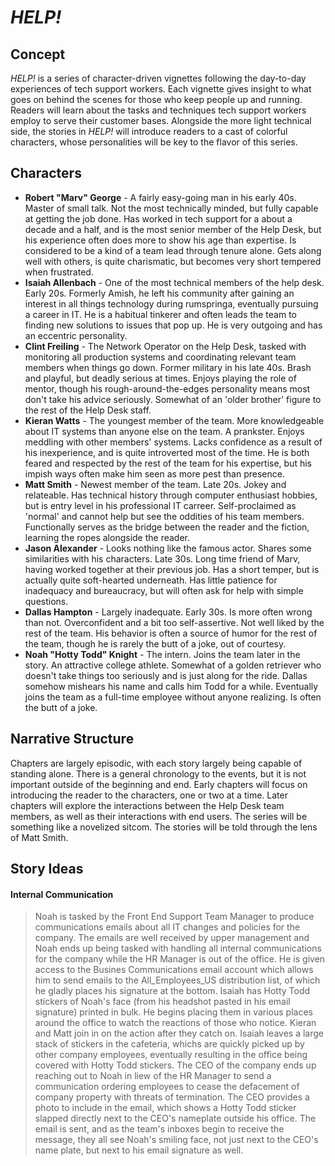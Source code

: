 # _HELP!_

## Concept
_HELP!_ is a series of character-driven vignettes following the day-to-day experiences of tech support workers. Each vignette gives insight to what goes on behind the scenes for those who keep people up and running. Readers will learn about the tasks and techniques tech support workers employ to serve their customer bases. Alongside the more light technical side, the stories in _HELP!_ will introduce readers to a cast of colorful characters, whose personalities will be key to the flavor of this series.

## Characters

- **Robert "Marv" George** - A fairly easy-going man in his early 40s. Master of small talk. Not the most technically minded, but fully capable at getting the job done. Has worked in tech support for a about a decade and a half, and is the most senior member of the Help Desk, but his experience often does more to show his age than expertise. Is considered to be a kind of a team lead through tenure alone. Gets along well with others, is quite charismatic, but becomes very short tempered when frustrated. 
- **Isaiah Allenbach** - One of the most technical members of the help desk. Early 20s. Formerly Amish, he left his community after gaining an interest in all things technology during rumspringa, eventually pursuing a career in IT. He is a habitual tinkerer and often leads the team to finding new solutions to issues that pop up. He is very outgoing and has an eccentric personality.
- **Clint Freiling** - The Network Operator on the Help Desk, tasked with monitoring all production systems and coordinating relevant team members when things go down. Former military in his late 40s. Brash and playful, but deadly serious at times. Enjoys playing the role of mentor, though his rough-around-the-edges personality means most don't take his advice seriously. Somewhat of an 'older brother' figure to the rest of the Help Desk staff.
- **Kieran Watts** - The youngest member of the team. More knowledgeable about IT systems than anyone else on the team. A prankster. Enjoys meddling with other members' systems. Lacks confidence as a result of his inexperience, and is quite introverted most of the time. He is both feared and respected by the rest of the team for his expertise, but his impish ways often make him seen as more pest than presence. 
- **Matt Smith** - Newest member of the team. Late 20s. Jokey and relateable. Has technical history through computer enthusiast hobbies, but is entry level in his professional IT carreer. Self-proclaimed as 'normal' and cannot help but see the oddities of his team members. Functionally serves as the bridge between the reader and the fiction, learning the ropes alongside the reader.
- **Jason Alexander** - Looks nothing like the famous actor. Shares some similarities with his characters. Late 30s. Long time friend of Marv, having worked together at their previous job. Has a short temper, but is actually quite soft-hearted underneath. Has little patience for inadequacy and bureaucracy, but will often ask for help with simple questions.
- **Dallas Hampton** - Largely inadequate. Early 30s. Is more often wrong than not. Overconfident and a bit too self-assertive. Not well liked by the rest of the team. His behavior is often a source of humor for the rest of the team, though he is rarely the butt of a joke, out of courtesy.
- **Noah "Hotty Todd" Knight** - The intern. Joins the team later in the story. An attractive college athlete. Somewhat of a golden retriever who doesn't take things too seriously and is just along for the ride. Dallas somehow mishears his name and calls him Todd for a while. Eventually joins the team as a full-time employee without anyone realizing. Is often the butt of a joke.

## Narrative Structure

Chapters are largely episodic, with each story largely being capable of standing alone. There is a general chronology to the events, but it is not important outside of the beginning and end. Early chapters will focus on introducing the reader to the characters, one or two at a time. Later chapters will explore the interactions between the Help Desk team members, as well as their interactions with end users. The series will be something like a novelized sitcom. The stories will be told through the lens of Matt Smith. 

## Story Ideas

#### Internal Communication
> Noah is tasked by the Front End Support Team Manager to produce communications emails about all IT changes and policies for the company. The emails are well received by upper management and Noah ends up being tasked with handling all internal communications for the company while the HR Manager is out of the office. He is given access to the Busines Communications email account which allows him to send emails to the All_Employees_US distribution list, of which he gladly places his signature at the bottom. Isaiah has Hotty Todd stickers of Noah's face (from his headshot pasted in his email signature) printed in bulk. He begins placing them in various places around the office to watch the reactions of those who notice. Kieran and Matt join in on the action after they catch on. Isaiah leaves a large stack of stickers in the cafeteria, whichs are quickly picked up by other company employees, eventually resulting in the office being covered with Hotty Todd stickers. The CEO of the company ends up reaching out to Noah in liew of the HR Manager to send a communication ordering employees to cease the defacement of company property with threats of termination. The CEO provides a photo to include in the email, which shows a Hotty Todd sticker slapped directly next to the CEO's nameplate outside his office. The email is sent, and as the team's inboxes begin to receive the message, they all see Noah's smiling face, not just next to the CEO's name plate, but next to his email signature as well.